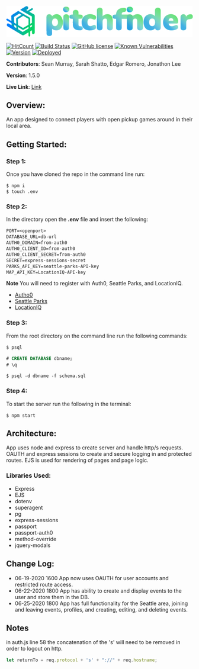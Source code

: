 ![logo](public/images/pfFulllogo.png)


[![HitCount](http://hits.dwyl.com/seanjmurray/pitch-finder.svg)](http://hits.dwyl.com/seanjmurray/pitch-finder)
[![Build Status](https://travis-ci.com/seanjmurray/pitch-finder.svg?branch=master)](https://travis-ci.com/seanjmurray/pitch-finder)
[![GitHub license](https://img.shields.io/github/license/Naereen/StrapDown.js.svg)](https://github.com/seanjmurray/pitch-finder/blob/master/LICENSE)
[![Known Vulnerabilities](https://snyk.io/test/github/seanjmurray/pitch-finder/badge.svg)](https://snyk.io/test/github/seanjmurray/pitch-finder)
[![Version](https://img.shields.io/badge/version-1.5.0-brightgreen.svg)](https://github.com/seanjmurray/pitch-finder)
[![Deployed](https://img.shields.io/badge/deployed-live-brightgreen.svg)](https://pitch-finder.herokuapp.com/)



**Contributors**: Sean Murray, Sarah Shatto, Edgar Romero, Jonathon Lee



**Version**: 1.5.0



**Live Link**: [Link](https://pitchfinder.herokuapp.com/)


## Overview:
An app designed to connect players with open pickup games around in their local area.

## Getting Started:

### Step 1:
Once you have cloned the repo in the command line run:

```console
$ npm i
$ touch .env
```
### Step 2:
In the directory open the **.env** file and insert the following:

```
PORT=<openport>
DATABASE_URL=db-url
AUTH0_DOMAIN=from-auth0
AUTH0_CLIENT_ID=from-auth0
AUTH0_CLIENT_SECRET=from-auth0
SECRET=express-sessions-secret
PARKS_API_KEY=seattle-parks-API-key
MAP_API_KEY=LocationIQ-API-key
```

**Note** You will need to register with Auth0, Seattle Parks, and LocationIQ.

 - [Autho0](https://auth0.com/)
 - [Seattle Parks](https://data.seattle.gov/Parks-and-Recreation/Seattle-Parks-and-Recreation-Parks-With-Features/j9km-ydkc)
 - [LocationIQ](https://locationiq.com/)

### Step 3:
From the root directory on the command line run the following commands:

```console
$ psql
```
```sql
# CREATE DATABASE dbname;
# \q
```
```console
$ psql -d dbname -f schema.sql
```
### Step 4:
To start the server run the following in the terminal:

```console
$ npm start
```

## Architecture:
App uses node and express to create server and handle http/s requests. OAUTH and express sessions to create and secure logging in and protected routes. EJS is used for rendering of pages and page logic.

### Libraries Used:
 - Express
 - EJS
 - dotenv
 - superagent
 - pg
 - express-sessions
 - passport
 - passport-auth0
 - method-override
 - jquery-modals

## Change Log:

 - 06-19-2020 1600 App now uses OAUTH for user accounts and restricted route access.
 - 06-22-2020 1800 App has ability to create and display events to the user and store them in the DB.
 - 06-25-2020 1800 App has full functionality for the Seattle area, joining and leaving events, profiles, and creating, editing, and deleting events.

 ## Notes

 in auth.js line 58 the concatenation of the 's' will need to be removed in order to logout on http.

 ```js
let returnTo = req.protocol + 's' + "://" + req.hostname;
 ```
 
